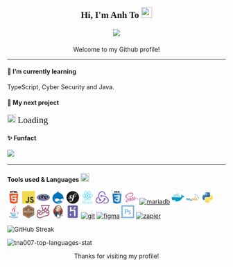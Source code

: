 ﻿<h2 align="center" style="font-family:Lucida Sans">Hi, I'm Anh To <img src='https://media.tenor.com/images/d20039d33470fc64f40b0fe6c57913af/tenor.gif' width='25' height='25'></h2>
<h4 align="center"><a href='https://linkedin.com/in/anhngocto' target='_blank'><img src='https://img.shields.io/badge/LinkedIn-0077B5?logo=linkedin'/></a></h4>

<p align="center">Welcome to my Github profile!</p>

---

#### 🌱 I’m currently learning

TypeScript, Cyber Security and Java.

#### 🎯 My next project

[<img src='https://media.tenor.com/images/cac6f4f6ddbe92403ef75aab346d1f59/tenor.gif' width='20' height='20'/>][linkedin] <span style="font-family:Papyrus; font-size:1.5em;">Loading</span>

#### ✨ Funfact

[<img src='https://media.tenor.com/images/a4a50e74769758adadcf74408cf50299/tenor.gif'/>][linkedin]

---

#### Tools used & Languages [<img src='https://camo.githubusercontent.com/63371d36886ee658f5a97401f393e1ab1684b2fd3de674b8f5efc7d410b2a3d0/68747470733a2f2f6d656469612e67697068792e636f6d2f6d656469612f57556c706c634d704f43456d5447427442572f67697068792e676966' width='20' height='20'>][linkedin]

[<img src="https://raw.githubusercontent.com/devicons/devicon/master/icons/html5/html5-original-wordmark.svg" alt="html5" width="30" height="30"/>][linkedin]
[<img src="https://raw.githubusercontent.com/devicons/devicon/master/icons/javascript/javascript-original.svg" alt="javascript" width="30" height="30"/>][linkedin]
[<img src="https://raw.githubusercontent.com/devicons/devicon/master/icons/php/php-original.svg" alt="php" width="30" height="30"/>][linkedin]
[<img src="https://raw.githubusercontent.com/devicons/devicon/master/icons/drupal/drupal-plain.svg" alt="php" width="30" height="30"/>][linkedin]
[<img src="https://raw.githubusercontent.com/devicons/devicon/master/icons/symfony/symfony-original.svg" alt="php" width="30" height="30"/>][linkedin]
[<img src="https://raw.githubusercontent.com/devicons/devicon/master/icons/react/react-original-wordmark.svg" alt="react" width="30" height="30"/>][linkedin]
[<img src="https://raw.githubusercontent.com/devicons/devicon/master/icons/redux/redux-original.svg" alt="react" width="30" height="30"/>][linkedin]
[<img src="https://raw.githubusercontent.com/devicons/devicon/master/icons/css3/css3-original-wordmark.svg" alt="css3" width="30" height="30"/>][linkedin]
[<img src="https://raw.githubusercontent.com/devicons/devicon/master/icons/sass/sass-original.svg" alt="css3" width="30" height="30"/>][linkedin]
[<img src="https://www.vectorlogo.zone/logos/mariadb/mariadb-icon.svg" alt="mariadb" width="30" height="30"/>][linkedin]
[<img src="https://raw.githubusercontent.com/devicons/devicon/master/icons/docker/docker-plain.svg" alt="mariadb" width="30" height="30"/>][linkedin]
[<img src="https://raw.githubusercontent.com/devicons/devicon/master/icons/mysql/mysql-original-wordmark.svg" alt="mysql" width="30" height="30"/>][linkedin]
[<img src="https://raw.githubusercontent.com/devicons/devicon/master/icons/python/python-original.svg" alt="python" width="30" height="30"/>][linkedin]
[<img src="https://raw.githubusercontent.com/devicons/devicon/master/icons/java/java-original.svg" alt="java" width="30" height="30"/>][linkedin]
[<img src="https://raw.githubusercontent.com/devicons/devicon/master/icons/mocha/mocha-plain.svg" alt="java" width="30" height="30"/>][linkedin]
[<img src="https://raw.githubusercontent.com/devicons/devicon/master/icons/jest/jest-plain.svg" alt="java" width="30" height="30"/>][linkedin]
[<img src="https://raw.githubusercontent.com/devicons/devicon/master/icons/jenkins/jenkins-original.svg" alt="java" width="30" height="30"/>][linkedin]
[<img src="https://raw.githubusercontent.com/devicons/devicon/master/icons/heroku/heroku-plain.svg" alt="java" width="30" height="30"/>][linkedin]
[<img src="https://www.vectorlogo.zone/logos/git-scm/git-scm-icon.svg" alt="git" width="30" height="30"/>][linkedin]
[<img src="https://www.vectorlogo.zone/logos/figma/figma-icon.svg" alt="figma" width="30" height="30"/>][linkedin]
[<img src="https://raw.githubusercontent.com/devicons/devicon/master/icons/photoshop/photoshop-line.svg" alt="photoshop" width="30" height="30"/>][linkedin]
[<img src="https://www.vectorlogo.zone/logos/zapier/zapier-icon.svg" alt="zapier" width="30" height="30"/>][linkedin]

[linkedin]: https://linkedin.com/in/anhngocto
![GitHub Streak](https://github-readme-streak-stats.herokuapp.com?user=tna007&theme=neon-palenight&hide_border=true)
<p align='left'><img src="https://github-readme-stats.vercel.app/api/top-langs?username=tna007&show_icons=true&locale=en&theme=vision-friendly-dark&layout=compact" alt="tna007-top-languages-stat" />
<p align='center'><!-- <img src= 'https://profile-counter.glitch.me/{tna007}/count.svg'/> -->
Thanks for visiting my profile!</p>
